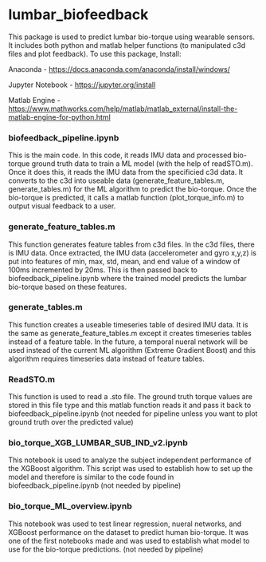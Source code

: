 # lumbar_biofeedback

This package is used to predict lumbar bio-torque using wearable sensors. It includes both python and matlab helper functions (to manipulated c3d files and plot feedback). To use this package, Install:

Anaconda - https://docs.anaconda.com/anaconda/install/windows/

Jupyter Notebook - https://jupyter.org/install

Matlab Engine - https://www.mathworks.com/help/matlab/matlab_external/install-the-matlab-engine-for-python.html



### biofeedback_pipeline.ipynb 
This is the main code. In this code, it reads IMU data and processed bio-torque ground truth data to train a ML model (with the help of readSTO.m). Once it does this, it reads the IMU data from the specificied c3d data. It converts to the c3d into useable data (generate_feature_tables.m, generate_tables.m) for the ML algorithm to predict the bio-torque. Once the bio-torque is predicted, it calls a matlab function (plot_torque_info.m) to output visual feedback to a user.

### generate_feature_tables.m
This function generates feature tables from c3d files. In the c3d files, there is IMU data. Once extracted, the IMU data (accelerometer and gyro x,y,z) is put into features of min, max, std, mean, and end value of a window of 100ms incremented by 20ms. This is then passed back to biofeedback_pipeline.ipynb where the trained model predicts the lumbar bio-torque based on these features.

### generate_tables.m
This function creates a useable timeseries table of desired IMU data. It is the same as generate_feature_tables.m except it creates timeseries tables instead of a feature table. In the future, a temporal nueral network will be used instead of the current ML algorithm (Extreme Gradient Boost) and this algorithm requires timeseries data instead of feature tables. 

### ReadSTO.m
This function is used to read a .sto file. The ground truth torque values are stored in this file type and this matlab function reads it and pass it back to biofeedback_pipeline.ipynb (not needed for pipeline unless you want to plot ground truth over the predicted value)

### bio_torque_XGB_LUMBAR_SUB_IND_v2.ipynb

This notebook is used to analyze the subject independent performance of the XGBoost algorithm. This script was used to establish how to set up the model and therefore is similar to the code found in biofeedback_pipeline.ipynb (not needed by pipeline)

### bio_torque_ML_overview.ipynb

This notebook was used to test linear regression, nueral networks, and XGBoost performance on the dataset to predict human bio-torque. It was one of the first notebooks made and was used to establish what model to use for the bio-torque predictions. (not needed by pipeline)
